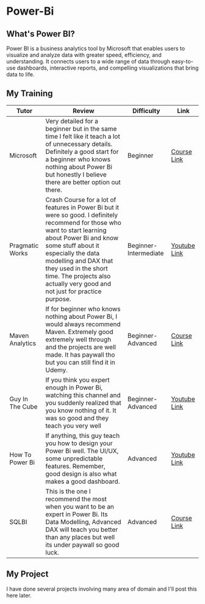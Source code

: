# Power-Bi

## What's Power BI?
Power BI is a business analytics tool by Microsoft that enables users to visualize and analyze data with greater speed, efficiency, and understanding. It connects users to a wide range of data through easy-to-use dashboards, interactive reports, and compelling visualizations that bring data to life.

## My Training

| Tutor            | Review                                      | Difficulty | Link                                                   |
|------------------|---------------------------------------------|------------|--------------------------------------------------------|
| Microsoft        | Very detailed for a beginner but in the same time I felt like it teach a lot of unnecessary details. Definitely a good start for a beginner who knows nothing about Power Bi but honestly I believe there are better option out there.            | Beginner     | [Course Link]([https://example.com/john-doe-power-bi](https://www.coursera.org/professional-certificates/microsoft-power-bi-data-analyst))   |
| Pragmatic Works       | Crash Course for a lot of features in Power Bi but it were so good. I definitely recommend for those who want to start learning about Power Bi and know some stuff about it especially the data modelling and DAX that they used in the short time. The projects also actually very good and not just for practice purpose.     | Beginner-Intermediate    | [Youtube Link](https://www.youtube.com/@PragmaticWorks) |
| Maven Analytics | If for beginner who knows nothing about Power Bi, I would always recommend Maven. Extremely good extremely well through and the projects are well made. It has paywall tho but you can still find it in Udemy.     | Beginner-Advanced     | [Course Link](https://mavenanalytics.io/path/power-bi-specialist)    |
| Guy In The Cube | If you think you expert enough in Power Bi, watching this channel and you suddenly realized that you know nothing of it. It was so good and they teach you very well  | Beginner-Advanced     | [Youtube Link](https://www.youtube.com/@GuyInACube)    |
| How To Power Bi | If anything, this guy teach you how to design your Power Bi well. The UI/UX, some unpredictable features. Remember, good design is also what makes a good dashboard.  | Advanced     | [Youtube Link](https://www.youtube.com/@HowtoPowerBI)    |
| SQLBI | This is the one I recommend the most when you want to be an expert in Power Bi. Its Data Modelling, Advanced DAX will teach you better than any places but well its under paywall so good luck.  | Advanced     | [Course Link](https://www.sqlbi.com/training/)   |

## My Project
I have done several projects involving many area of domain and I'll post this here later.
